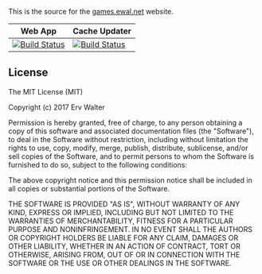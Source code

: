 This is the source for the [games.ewal.net](https://games.ewal.net) website.

| Web App                                                                                                                                                                                                             | Cache Updater                                                                                                                                                                                                                                                            |
| ------------------------------------------------------------------------------------------------------------------------------------------------------------------------------------------------------------------- | ------------------------------------------------------------------------------------------------------------------------------------------------------------------------------------------------------------------------------------------------------------------------ |
| [![Build Status](https://games-ewal.visualstudio.com/Games/_apis/build/status/Games-ASP.NET%20Core-CI?branchName=master)](https://games-ewal.visualstudio.com/Games/_build/latest?definitionId=1&branchName=master) | [![Build Status](https://dev.azure.com/games-cache-updater-functions/GamesCacheUpdater/_apis/build/status/GamesCacheUpdater%20-%20CI?branchName=master)](https://dev.azure.com/games-cache-updater-functions/GamesCacheUpdater/_build/latest?definitionId=1&branchName=master) |

## License

The MIT License (MIT)

Copyright (c) 2017 Erv Walter

Permission is hereby granted, free of charge, to any person obtaining a copy of
this software and associated documentation files (the "Software"), to deal in
the Software without restriction, including without limitation the rights to
use, copy, modify, merge, publish, distribute, sublicense, and/or sell copies of
the Software, and to permit persons to whom the Software is furnished to do so,
subject to the following conditions:

The above copyright notice and this permission notice shall be included in all
copies or substantial portions of the Software.

THE SOFTWARE IS PROVIDED "AS IS", WITHOUT WARRANTY OF ANY KIND, EXPRESS OR
IMPLIED, INCLUDING BUT NOT LIMITED TO THE WARRANTIES OF MERCHANTABILITY, FITNESS
FOR A PARTICULAR PURPOSE AND NONINFRINGEMENT. IN NO EVENT SHALL THE AUTHORS OR
COPYRIGHT HOLDERS BE LIABLE FOR ANY CLAIM, DAMAGES OR OTHER LIABILITY, WHETHER
IN AN ACTION OF CONTRACT, TORT OR OTHERWISE, ARISING FROM, OUT OF OR IN
CONNECTION WITH THE SOFTWARE OR THE USE OR OTHER DEALINGS IN THE SOFTWARE.
